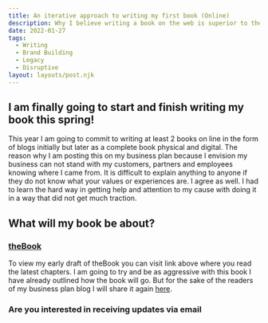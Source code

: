 ```yaml
---
title: An iterative approach to writing my first book (Online) 
description: Why I believe writing a book on the web is superior to the alternative.
date: 2022-01-27
tags:
  - Writing
  - Brand Building
  - Legacy
  - Disruptive
layout: layouts/post.njk
---
```


## I am finally going to start and finish writing my book this spring!

This year I am going to commit to writing at least 2 books on line in the form of 
blogs initially but later as a complete book physical and digital. The reason why I am posting this on my business plan because I envision my business can not stand with my customers, partners and employees knowing where I came from. It is difficult to explain anything to anyone if they do not know what your values or experiences are. I agree as well. I had to learn the hard way in getting help and attention to my cause with doing it in a way that did not get much traction.

## What will my book be about?

### [theBook](https://festive-mestorf-340dff.netlify.app/mental-health-field/)

To view my early draft of theBook you can visit link above where you read the latest chapters. I am going to try and be as aggressive with this book I have already outlined how the book will go. But for the sake of the readers of my business plan blog I will share it again [here](https://thebook.lrnecgysiam.com/introdutions/). 

### Are you interested in receiving updates via email

